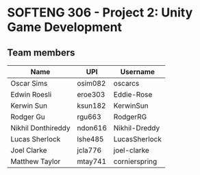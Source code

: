 # SOFTENG 306 - Project 2: Unity Game Development

## Team members

| Name                | UPI      | Username         |
|---------------------|----------|------------------|
| Oscar Sims          | osim082  | oscarcs          |
| Edwin Roesli        | eroe303  | Eddie-Rose       |
| Kerwin Sun          | ksun182  | KerwinSun        |
| Rodger Gu           | rgu663   | RodgerRG         |
| Nikhil Donthireddy  | ndon616  | Nikhil-Dreddy    |
| Lucas Sherlock      | lshe485  | LucasSherlock    |
| Joel Clarke         | jcla776  | joel-clarke      |
| Matthew Taylor      | mtay741  | cornierspring    |
